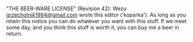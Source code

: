 "THE BEER-WARE LICENSE" (Revision 42):
Wezu <grzechotnik1984@gmail.com> wrote this editor ('koparka'). As long as you retain this
notice you can do whatever you want with this stuff. If we meet some day, 
and you think this stuff is worth it, you can buy me a beer in return.
